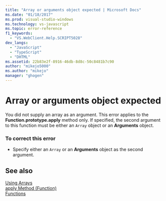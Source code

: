 ```yaml
---
title: "Array or arguments object expected | Microsoft Docs"
ms.date: "01/18/2017"
ms.prod: visual-studio-windows
ms.technology: vs-javascript
ms.topic: error-reference
f1_keywords: 
  - "VS.WebClient.Help.SCRIPT5028"
dev_langs: 
  - "JavaScript"
  - "TypeScript"
  - "DHTML"
ms.assetid: 22b83e2f-8916-46db-8d8c-50c8481b7c90
author: "mikejo5000"
ms.author: "mikejo"
manager: "ghogen"
---
```

# Array or arguments object expected
You did not supply an array as an argument. This error applies to the **Function.prototype.apply** method only. If specified, the second argument to this function must be either an `Array` object or an **Arguments** object.  
  
### To correct this error  
  
- Specify either an `Array` or an **Arguments** object as the second argument.  
  
## See also  
 [Using Arrays](https://developer.mozilla.org/docs/Learn/JavaScript/First_steps/Arrays)   
 [apply Method (Function)](https://developer.mozilla.org/docs/Web/JavaScript/Reference/Global_Objects/Function/apply)   
 [Functions](https://developer.mozilla.org/docs/Learn/JavaScript/Building_blocks/Functions)